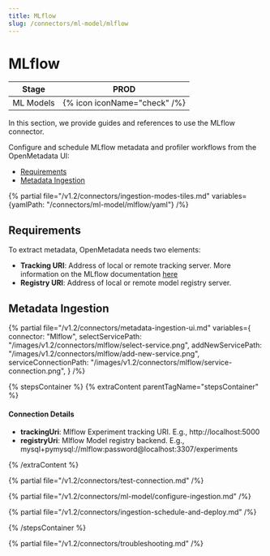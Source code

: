 ```yaml
---
title: MLflow
slug: /connectors/ml-model/mlflow
---
```


# MLflow

| Stage      | PROD                         |
|------------|------------------------------|
| ML Models  | {% icon iconName="check" /%} |

In this section, we provide guides and references to use the MLflow connector.

Configure and schedule MLflow metadata and profiler workflows from the OpenMetadata UI:

- [Requirements](#requirements)
- [Metadata Ingestion](#metadata-ingestion)

{% partial file="/v1.2/connectors/ingestion-modes-tiles.md" variables={yamlPath: "/connectors/ml-model/mlflow/yaml"} /%}

## Requirements

To extract metadata, OpenMetadata needs two elements:
- **Tracking URI**: Address of local or remote tracking server. More information on the MLflow documentation [here](https://www.mlflow.org/docs/latest/tracking.html#where-runs-are-recorded)
- **Registry URI**: Address of local or remote model registry server.

## Metadata Ingestion

{% partial 
  file="/v1.2/connectors/metadata-ingestion-ui.md" 
  variables={
    connector: "Mlflow", 
    selectServicePath: "/images/v1.2/connectors/mlflow/select-service.png",
    addNewServicePath: "/images/v1.2/connectors/mlflow/add-new-service.png",
    serviceConnectionPath: "/images/v1.2/connectors/mlflow/service-connection.png",
} 
/%}

{% stepsContainer %}
{% extraContent parentTagName="stepsContainer" %}

#### Connection Details

- **trackingUri**: Mlflow Experiment tracking URI. E.g., http://localhost:5000
- **registryUri**: Mlflow Model registry backend. E.g., mysql+pymysql://mlflow:password@localhost:3307/experiments

{% /extraContent %}

{% partial file="/v1.2/connectors/test-connection.md" /%}

{% partial file="/v1.2/connectors/ml-model/configure-ingestion.md" /%}

{% partial file="/v1.2/connectors/ingestion-schedule-and-deploy.md" /%}

{% /stepsContainer %}

{% partial file="/v1.2/connectors/troubleshooting.md" /%}
